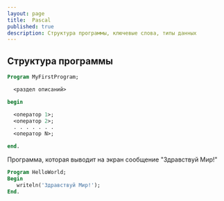 ```yaml
---
layout: page
title:  Pascal
published: true
description: Структура программы, ключевые слова, типы данных
---
```


## Структура программы

~~~pascal
Program MyFirstProgram;

  <раздел описаний>

begin

  <оператор 1>;
  <оператор 2>;
  . . . . . . .
  <оператор N>;

end. 
~~~

Программа, которая выводит на экран сообщение "Здравствуй Мир!"

~~~pascal
Program HelloWorld;
Begin
   writeln('Здравствуй Мир!');
End.
~~~
